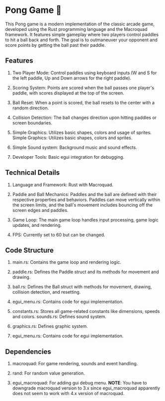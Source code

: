 # Pong Game 🦀

This Pong game is a modern implementation of the classic arcade game, developed using the Rust programming language and the Macroquad framework. It features simple gameplay where two players control paddles to hit a ball back and forth. The goal is to outmaneuver your opponent and score points by getting the ball past their paddle.

## Features

1. Two Player Mode: Control paddles using keyboard inputs (W and S for the left paddle, Up and Down arrows for the right paddle).

2. Scoring System: Points are scored when the ball passes one player's paddle, with scores displayed at the top of the screen.

3. Ball Reset: When a point is scored, the ball resets to the center with a random direction.

4. Collision Detection: The ball changes direction upon hitting paddles or screen boundaries.

5. Simple Graphics: Utilizes basic shapes, colors and usage of sprites.
Simple Graphics: Utilizes basic shapes, colors and sprites.

6. Simple Sound system: Background music and sound effects.

7. Developer Tools: Basic egui integration for debugging.


## Technical Details

1. Language and Framework: Rust with Macroquad.

2. Paddle and Ball Mechanics: Paddles and the ball are defined with their respective properties and behaviors. Paddles can move vertically within the screen limits, and the ball's movement includes bouncing off the screen edges and paddles.

3. Game Loop: The main game loop handles input processing, game logic updates, and rendering.

4. FPS: Currently set to 60 but can be changed.


## Code Structure

1. main.rs: Contains the game loop and rendering logic.

2. paddle.rs: Defines the Paddle struct and its methods for movement and drawing.

3. ball.rs: Defines the Ball struct with methods for movement, drawing, collision detection, and resetting.

4. egui_menu.rs: Contains code for egui implementation.

5. constants.rs: Stores all game-related constants like dimensions, speeds and colors.
sounds.rs: Defines sound system.

6. graphics.rs: Defines graphic system.

7. egui_menu.rs: Contains code for egui implementation.


## Dependencies

1. macroquad: For game rendering, sounds and event handling.

2. rand: For random value generation.

3. egui_macroquad: For adding gui debug menu. **NOTE**: You have to downgrade macroquad version to 3.x since egui_macroquad apparently does not seem to work with 4.x version of macroquad.
